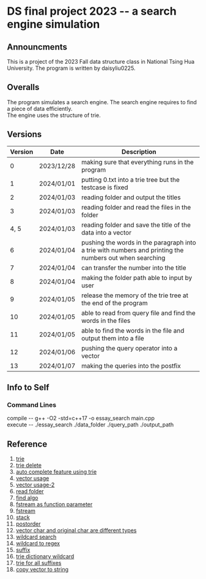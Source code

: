 # DS final project 2023 -- a search engine simulation
## Announcments
This is a project of the 2023 Fall data structure class in National Tsing Hua University.
The program is written by daisyliu0225.

## Overalls
The program simulates a search engine. The search engine requires to find a piece of data efficiently. <br />
The engine uses the structure of trie.

## Versions
| Version | Date | Description |
|---|---|---|
|0|2023/12/28| making sure that everything runs in the program |
|1|2024/01/01| putting 0.txt into a trie tree but the testcase is fixed|
|2|2024/01/03| reading folder and output the titles|
|3|2024/01/03| reading folder and read the files in the folder|
|4, 5|2024/01/03| reading folder and save the title of the data into a vector|
|6|2024/01/04|pushing the words in the paragraph into a trie with numbers and printing the numbers out when searching|
|7|2024/01/04|can transfer the number into the title|
|8|2024/01/04|making the folder path able to input by user|
|9|2024/01/05|release the memory of the trie tree at the end of the program|
|10|2024/01/05|able to read from query file and find the words in the files|
|11|2024/01/05|able to find the words in the file and output them into a file|
|12|2024/01/06|pushing the query operator into a vector|
|13|2024/01/07|making the queries into the postfix|

## Info to Self
### Command Lines
compile -- g++ -O2 -std=c++17 -o essay_search main.cpp <br />
execute -- ./essay_search ./data_folder ./query_path ./output_path

## Reference
1. [trie](https://www.geeksforgeeks.org/trie-insert-and-search/)
2. [trie delete](https://www.geeksforgeeks.org/trie-delete/)
3. [auto complete feature using trie](https://www.geeksforgeeks.org/auto-complete-feature-using-trie/)
4. [vector usage](https://www.geeksforgeeks.org/2d-vector-in-cpp-with-user-defined-size/)
5. [vector usage-2](https://cplusplus.com/reference/vector/vector/)
6. [read folder](https://cplusplus.com/forum/beginner/10292/)
7. [find algo](https://cplusplus.com/reference/algorithm/find/)
8. [fstream as function parameter](https://stackoverflow.com/questions/14503605/using-fstream-object-as-a-function-parameter)
9. [fstream](https://cplusplus.com/doc/tutorial/files/)
10. [stack](https://cplusplus.com/reference/stack/stack/)
11. [postorder](https://www.tinytsunami.info/preorder-inorder-postorder/)
12. [vector char and original char are different types](https://stackoverflow.com/questions/38513512/how-to-create-a-2-dimensional-matrix-of-char-using-vectors-in-c)
13. [wildcard search](https://www.geeksforgeeks.org/wildcard-pattern-matching/)
14. [wildcard to regex](https://www.codeproject.com/Articles/11556/Converting-Wildcards-to-Regexes)
15. [suffix](https://www.geeksforgeeks.org/auto-complete-feature-using-trie/)
16. [trie dictionary wildcard](https://gist.github.com/shehabic/5a004258793d7cf8cfa0ca15ffebb6a1)
17. [trie for all suffixes](https://www.geeksforgeeks.org/pattern-searching-using-trie-suffixes/)
18. [copy vector to string](https://stackoverflow.com/questions/7382644/how-to-efficiently-copy-a-stdvectorchar-to-a-stdstring)
